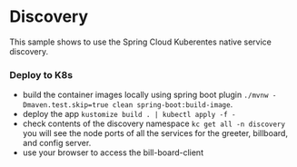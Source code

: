 # Discovery

This sample shows to use the Spring Cloud Kuberentes native service
discovery.

### Deploy to K8s

* build the container images locally using spring boot plugin `./mvnw -Dmaven.test.skip=true clean spring-boot:build-image`.
* deploy the app `kustomize build . | kubectl apply -f -`
* check contents of the discovery namespace `kc get all -n discovery` you will see the node ports of all the
  services for the greeter, billboard, and config server.
* use your browser to access the bill-board-client 